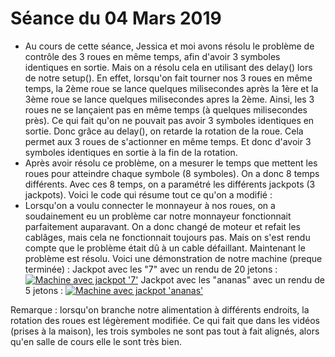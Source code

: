 # Séance du 04 Mars 2019

* Au cours de cette séance, Jessica et moi avons résolu le problème de contrôle des 3 roues en même temps, afin d'avoir 3 symboles identiques en sortie. Mais on a résolu cela en utilisant des delay() lors de notre setup(). En effet, lorsqu'on fait tourner nos 3 roues en même temps, la 2ème roue se lance quelques milisecondes après la 1ère et la 3ème roue se lance quelques milisecondes apres la 2ème. Ainsi, les 3 roues ne se lançaient pas en même temps (à quelques milisecondes près). Ce qui fait qu'on ne pouvait pas avoir 3 symboles identiques en sortie. Donc grâce au delay(), on retarde la rotation de la roue. Cela permet aux 3 roues de s'actionner en même temps. Et donc d'avoir 3 symboles identiques en sortie à la fin de la rotation.
* Après avoir résolu ce problème, on a mesurer le temps que mettent les roues pour atteindre chaque symbole (8 symboles). On a donc 8 temps différents. Avec ces 8 temps, on a paramétré les différents jackpots (3 jackpots). Voici le code qui résume tout ce qu'on a modifié :
* Lorsqu'on a voulu connecter le monnayeur à nos roues, on a soudainement eu un problème car notre monnayeur fonctionnait parfaitement auparavant. On a donc changé de moteur et refait les cablâges, mais cela ne fonctionnait toujours pas. Mais on s'est rendu compte que le problème était dû à un cable défaillant. Maintenant le problème est résolu.
Voici une démonstration de notre machine (preque terminée) :
Jackpot avec les "7" avec un rendu de 20 jetons : <a href="https://www.youtube.com/watch?v=Jksg-hd5D3M"><img src="https://i.ytimg.com/vi/Jksg-hd5D3M/hqdefault.jpg?sqp=-oaymwEZCNACELwBSFXyq4qpAwsIARUAAIhCGAFwAQ==&rs=AOn4CLCCwFK4nphMazP5JR4kmVwZE-5kDA" alt="Machine avec jackpot '7'" /></a>
Jackpot avec les "ananas" avec un rendu de 5 jetons : <a href="https://www.youtube.com/watch?v=uL1TIpbR4S8"><img src="https://i.ytimg.com/vi/uL1TIpbR4S8/hqdefault.jpg?sqp=-oaymwEZCNACELwBSFXyq4qpAwsIARUAAIhCGAFwAQ==&rs=AOn4CLBnF8e9CKDGB93WuzS0xCAfMVrFCA" alt="Machine avec jackpot 'ananas'" /></a>

Remarque : lorsqu'on branche notre alimentation à différents endroits, la rotation des roues est légèrement modifiée. Ce qui fait que dans les vidéos (prises à la maison), les trois symboles ne sont pas tout à fait alignés, alors qu'en salle de cours elle le sont très bien.
